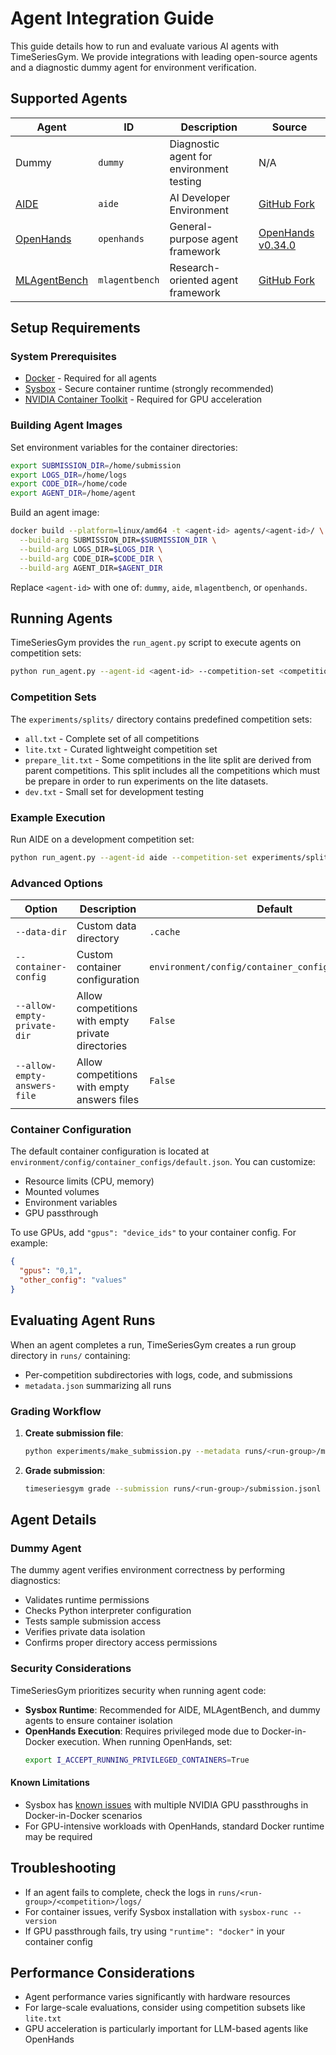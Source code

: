 # Agent Integration Guide

This guide details how to run and evaluate various AI agents with TimeSeriesGym. We provide integrations with leading open-source agents and a diagnostic dummy agent for environment verification.

## Supported Agents

| Agent | ID | Description | Source |
|-------|----|----|--------|
| Dummy | `dummy` | Diagnostic agent for environment testing | N/A |
| [AIDE](https://www.weco.ai/blog/technical-report) | `aide` | AI Developer Environment | [GitHub Fork](https://github.com/moment-timeseries-foundation-model/aideml) |
| [OpenHands](https://arxiv.org/abs/2407.16741) | `openhands` | General-purpose agent framework | [OpenHands v0.34.0](https://github.com/All-Hands-AI/OpenHands/tree/0.34.0) |
| [MLAgentBench](https://openreview.net/forum?id=1Fs1LvjYQW) | `mlagentbench` | Research-oriented agent framework | [GitHub Fork](https://github.com/JunShern/MLAgentBench) |

## Setup Requirements

### System Prerequisites

- [Docker](https://docs.docker.com/engine/install/) - Required for all agents
- [Sysbox](https://github.com/nestybox/sysbox) - Secure container runtime (strongly recommended)
- [NVIDIA Container Toolkit](https://docs.nvidia.com/datacenter/cloud-native/container-toolkit/install-guide.html) - Required for GPU acceleration

### Building Agent Images

Set environment variables for the container directories:

```bash
export SUBMISSION_DIR=/home/submission
export LOGS_DIR=/home/logs
export CODE_DIR=/home/code
export AGENT_DIR=/home/agent
```

Build an agent image:

```bash
docker build --platform=linux/amd64 -t <agent-id> agents/<agent-id>/ \
  --build-arg SUBMISSION_DIR=$SUBMISSION_DIR \
  --build-arg LOGS_DIR=$LOGS_DIR \
  --build-arg CODE_DIR=$CODE_DIR \
  --build-arg AGENT_DIR=$AGENT_DIR
```

Replace `<agent-id>` with one of: `dummy`, `aide`, `mlagentbench`, or `openhands`.

## Running Agents

TimeSeriesGym provides the `run_agent.py` script to execute agents on competition sets:

```bash
python run_agent.py --agent-id <agent-id> --competition-set <competition-set-file> [OPTIONS]
```

### Competition Sets

The `experiments/splits/` directory contains predefined competition sets:

- `all.txt` - Complete set of all competitions
- `lite.txt` - Curated lightweight competition set
- `prepare_lit.txt` - Some competitions in the lite split are derived from parent competitions. This split includes all the competitions which must be prepare in order to run experiments on the lite datasets.
- `dev.txt` - Small set for development testing


### Example Execution

Run AIDE on a development competition set:

```bash
python run_agent.py --agent-id aide --competition-set experiments/splits/dev.txt
```

### Advanced Options

| Option | Description | Default |
|--------|-------------|---------|
| `--data-dir` | Custom data directory | `.cache` |
| `--container-config` | Custom container configuration | `environment/config/container_configs/default.json` |
| `--allow-empty-private-dir` | Allow competitions with empty private directories | `False` |
| `--allow-empty-answers-file` | Allow competitions with empty answers files | `False` |

### Container Configuration

The default container configuration is located at `environment/config/container_configs/default.json`. You can customize:

- Resource limits (CPU, memory)
- Mounted volumes
- Environment variables
- GPU passthrough

To use GPUs, add `"gpus": "device_ids"` to your container config. For example:

```json
{
  "gpus": "0,1",
  "other_config": "values"
}
```

## Evaluating Agent Runs

When an agent completes a run, TimeSeriesGym creates a run group directory in `runs/` containing:

- Per-competition subdirectories with logs, code, and submissions
- `metadata.json` summarizing all runs

### Grading Workflow

1. **Create submission file**:
   ```bash
   python experiments/make_submission.py --metadata runs/<run-group>/metadata.json --output runs/<run-group>/submission.jsonl
   ```

2. **Grade submission**:
   ```bash
   timeseriesgym grade --submission runs/<run-group>/submission.jsonl --output-dir runs/<run-group>
   ```

## Agent Details

### Dummy Agent

The dummy agent verifies environment correctness by performing diagnostics:

- Validates runtime permissions
- Checks Python interpreter configuration
- Tests sample submission access
- Verifies private data isolation
- Confirms proper directory access permissions

### Security Considerations

TimeSeriesGym prioritizes security when running agent code:

- **Sysbox Runtime**: Recommended for AIDE, MLAgentBench, and dummy agents to ensure container isolation
- **OpenHands Execution**: Requires privileged mode due to Docker-in-Docker execution. When running OpenHands, set:
  ```bash
  export I_ACCEPT_RUNNING_PRIVILEGED_CONTAINERS=True
  ```

#### Known Limitations

- Sysbox has [known issues](https://github.com/nestybox/sysbox/issues/50) with multiple NVIDIA GPU passthroughs in Docker-in-Docker scenarios
- For GPU-intensive workloads with OpenHands, standard Docker runtime may be required

## Troubleshooting

- If an agent fails to complete, check the logs in `runs/<run-group>/<competition>/logs/`
- For container issues, verify Sysbox installation with `sysbox-runc --version`
- If GPU passthrough fails, try using `"runtime": "docker"` in your container config

## Performance Considerations

- Agent performance varies significantly with hardware resources
- For large-scale evaluations, consider using competition subsets like `lite.txt`
- GPU acceleration is particularly important for LLM-based agents like OpenHands
